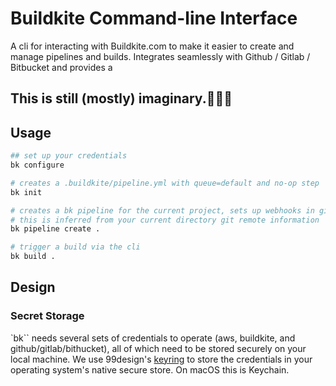 # Buildkite Command-line Interface

A cli for interacting with Buildkite.com to make it easier to create and manage
pipelines and builds. Integrates seamlessly with Github / Gitlab / Bitbucket and provides a

## This is still (mostly) imaginary.🤔🦄🦑

## Usage

```bash
## set up your credentials
bk configure

# creates a .buildkite/pipeline.yml with queue=default and no-op step
bk init

# creates a bk pipeline for the current project, sets up webhooks in github/bitbucket
# this is inferred from your current directory git remote information
bk pipeline create .

# trigger a build via the cli
bk build .
```

## Design

### Secret Storage

`bk`` needs several sets of credentials to operate (aws, buildkite, and github/gitlab/bithucket), all of which need to be stored securely on your local machine. We use 99design's [keyring](https://github.com/99designs/keyring) to store the credentials in your operating system's native secure store. On macOS this is Keychain.

